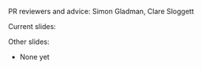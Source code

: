 
PR reviewers and advice: Simon Gladman, Clare Sloggett

Current slides:

Other slides:

- None yet
